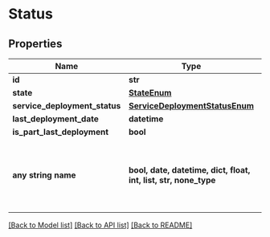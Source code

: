 # Status


## Properties
Name | Type | Description | Notes
------------ | ------------- | ------------- | -------------
**id** | **str** |  | 
**state** | [**StateEnum**](StateEnum.md) |  | 
**service_deployment_status** | [**ServiceDeploymentStatusEnum**](ServiceDeploymentStatusEnum.md) |  | 
**last_deployment_date** | **datetime** |  | [optional] 
**is_part_last_deployment** | **bool** |  | [optional] 
**any string name** | **bool, date, datetime, dict, float, int, list, str, none_type** | any string name can be used but the value must be the correct type | [optional]

[[Back to Model list]](../README.md#documentation-for-models) [[Back to API list]](../README.md#documentation-for-api-endpoints) [[Back to README]](../README.md)


